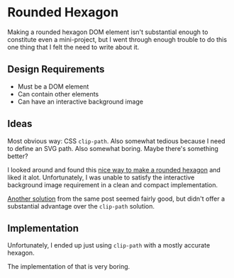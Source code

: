 # Rounded Hexagon

Making a rounded hexagon DOM element isn't substantial enough to constitute even a mini-project, but I went through enough trouble to do this one thing that I felt the need to write about it.

## Design Requirements

- Must be a DOM element
- Can contain other elements
- Can have an interactive background image

## Ideas

Most obvious way: CSS `clip-path`. Also somewhat tedious because I need to define an SVG path. Also somewhat boring. Maybe there's something better?

I looked around and found this [nice way to make a rounded hexagon](https://stackoverflow.com/a/29560121) and liked it alot. Unfortunately, I was unable to satisfy the interactive background image requirement in a clean and compact implementation.

[Another solution](https://stackoverflow.com/a/65504158) from the same post seemed fairly good, but didn't offer a substantial advantage over the `clip-path` solution.

## Implementation

Unfortunately, I ended up just using `clip-path` with a mostly accurate hexagon.

The implementation of that is very boring.
